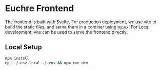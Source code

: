 # Euchre Frontend

The frontend is built with Svelte. For production deployment, we use vite to
build the static files, and serve them in a continer using `Nginx`. For Local
development, vite can be used to serve the frontend directly.

## Local Setup
```bash
npm install
cp ../.env.local ./.env && npm run dev
```

